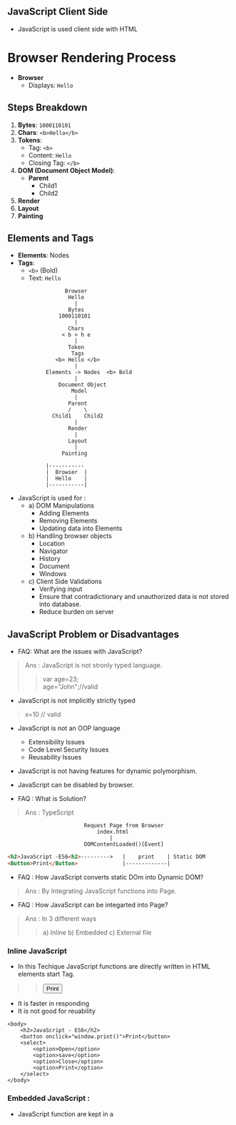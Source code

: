 ## JavaScript Client Side
- JavaScript is used client side with HTML

# Browser Rendering Process

- **Browser**
    - Displays: `Hello`
    
## Steps Breakdown

1. **Bytes**: `1000110101`
2. **Chars**: `<b>Hello</b>`
3. **Tokens**: 
    - Tag: `<b>`
    - Content: `Hello`
    - Closing Tag: `</b>`
4. **DOM (Document Object Model)**:
    - **Parent**
        - Child1
        - Child2
5. **Render**
6. **Layout**
7. **Painting**

## Elements and Tags

- **Elements**: Nodes
- **Tags**: 
    - `<b>` (Bold)
    - Text: `Hello`

```
                  Browser
                   Hello
                     |
                   Bytes
                1000110101
                     |
                   Chars
                 < b > h e
                     |
                   Token
                    Tags
               <b> Hello </b>
                     |
            Elements -> Nodes  <b> Bold
                     |
                Document Object
                    Model
                     |
                   Parent
                   /    \
              Child1    Child2
                     |
                   Render
                     |
                   Layout
                     |
                 Painting
                
            |----------- 
            |  Browser  |
            |  Hello    |
            |-----------|
```      
- JavaScript is used for :
   - a) DOM Manipulations
        - Adding Elements
        - Removing Elements
        - Updating data into Elements
  - b) Handling browser objects
       - Location
       - Navigator
       - History
       - Document
       - Windows
  - c) Client Side Validations
      - Verifying input
      - Ensure that contradictionary and unauthorized data is not stored into database.
      - Reduce burden on server

## JavaScript Problem or Disadvantages
- FAQ: What are the issues with JavaScript?
> Ans : JavaScript is not stronly typed language.  
>>var age=23;  
>age="John";//valid


- JavaScript is not implicitly strictly typed
> x=10 // valid

- JavaScript is not an OOP language
  - Extensibility Issues
  - Code Level Security Issues
  - Reusability Issues

- JavaScript is not having features for dynamic polymorphism.

- JavaScript can be disabled by browser.

- FAQ : What is Solution?
> Ans : TypeScript

                            Request Page from Browser
                                index.html
                                    |
                            DOMContentLoaded()[Event]
                            

```HTML Code                        |-------------|
<h2>JavaScript -ES6<h2>--------->   |    print    | Static DOM
<Button>Print</Button>              |-------------|
```

- FAQ : How JavaScript converts static DOm into Dynamic DOM?
> Ans : By Integrating JavaScript functions into Page.
- FAQ : How JavaScript can be integarted into Page?
> Ans : In 3 different ways
>> a) Inline b) Embedded c) External file

### Inline JavaScript
- In this Techique JavaScript functions are directly written in HTML elements start Tag.
>> <button onclick="window.print()"> Print</button>
- It is faster in responding
- It is not good for reuability
```
<body>
    <h2>JavaScript - ES6</h2>
    <button onclick="window.print()">Print</button>
    <select>
        <option>Open</option>
        <option>save</option>
        <option>Close</option>
        <option>Print</option>
    </select>
</body>
```

### Embedded JavaScript :
- JavaScript function are kept in a <script> container and can be accessed from any element.
- You can reuse the functions.
- The script conatiner can be in <head> or <body>
```
<!DOCTYPE html>
<html lang="en">
<head>
    <meta charset="UTF-8">
    <meta name="viewport" content="width=device-width, initial-scale=1.0">
    <title>Document</title>
    <script>
        function PrintPage(){
            window.print();
        }
    </script>
</head>
<body>
    <h2>JavaScript - ES6</h2>
    <button onclick="PrintPage()">Print</button>
    <button onclick="PrintPage()">Print Page</button>
</body>
</html>

```





